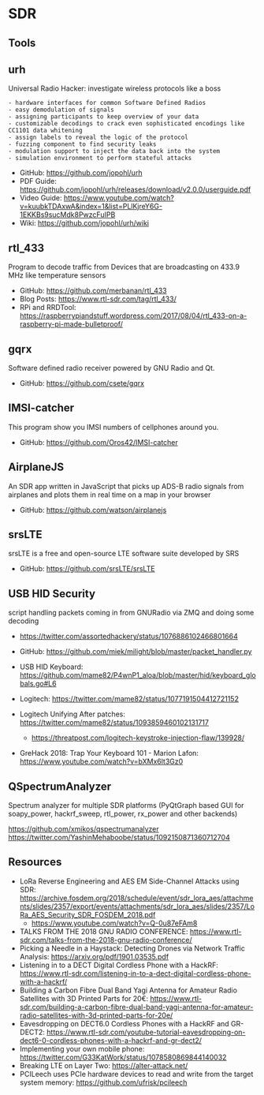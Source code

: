# SDR

## Tools

## urh
Universal Radio Hacker: investigate wireless protocols like a boss

```
- hardware interfaces for common Software Defined Radios
- easy demodulation of signals
- assigning participants to keep overview of your data
- customizable decodings to crack even sophisticated encodings like CC1101 data whitening
- assign labels to reveal the logic of the protocol
- fuzzing component to find security leaks
- modulation support to inject the data back into the system
- simulation environment to perform stateful attacks
```

- GitHub: https://github.com/jopohl/urh
- PDF Guide: https://github.com/jopohl/urh/releases/download/v2.0.0/userguide.pdf
- Video Guide: https://www.youtube.com/watch?v=kuubkTDAxwA&index=1&list=PLlKjreY6G-1EKKBs9sucMdk8PwzcFuIPB
- Wiki: https://github.com/jopohl/urh/wiki

## rtl_433
Program to decode traffic from Devices that are broadcasting on 433.9 MHz like temperature sensors

- GitHub: https://github.com/merbanan/rtl_433
- Blog Posts: https://www.rtl-sdr.com/tag/rtl_433/
- RPi and RRDTool: https://raspberrypiandstuff.wordpress.com/2017/08/04/rtl_433-on-a-raspberry-pi-made-bulletproof/

## gqrx
Software defined radio receiver powered by GNU Radio and Qt.

- GitHub: https://github.com/csete/gqrx

## IMSI-catcher
This program show you IMSI numbers of cellphones around you.

- GitHub: https://github.com/Oros42/IMSI-catcher

## AirplaneJS
An SDR app written in JavaScript that picks up ADS-B radio signals from airplanes and plots them in real time on a map in your browser

- GitHub: https://github.com/watson/airplanejs

## srsLTE
srsLTE is a free and open-source LTE software suite developed by SRS

- GitHub: https://github.com/srsLTE/srsLTE

## USB HID Security
script handling packets coming in from GNURadio via ZMQ and doing some decoding
- https://twitter.com/assortedhackery/status/1076886102466801664


- GitHub: https://github.com/miek/milight/blob/master/packet_handler.py


- USB HID Keyboard: https://github.com/mame82/P4wnP1_aloa/blob/master/hid/keyboard_globals.go#L6
- Logitech: https://twitter.com/mame82/status/1077191504412721152
- Logitech Unifying After patches: https://twitter.com/mame82/status/1093859460102131717
  - https://threatpost.com/logitech-keystroke-injection-flaw/139928/
- GreHack 2018: Trap Your Keyboard 101 - Marion Lafon: https://www.youtube.com/watch?v=bXMx6lt3Gz0

## QSpectrumAnalyzer
Spectrum analyzer for multiple SDR platforms (PyQtGraph based GUI for soapy_power, hackrf_sweep, rtl_power, rx_power and other backends)

https://github.com/xmikos/qspectrumanalyzer
https://twitter.com/YashinMehaboobe/status/1092150871360712704

## Resources
- LoRa Reverse Engineering and AES EM Side-Channel Attacks using SDR: https://archive.fosdem.org/2018/schedule/event/sdr_lora_aes/attachments/slides/2357/export/events/attachments/sdr_lora_aes/slides/2357/LoRa_AES_Security_SDR_FOSDEM_2018.pdf
  - https://www.youtube.com/watch?v=Q-0u87eFAm8
- TALKS FROM THE 2018 GNU RADIO CONFERENCE: https://www.rtl-sdr.com/talks-from-the-2018-gnu-radio-conference/
- Picking a Needle in a Haystack: Detecting Drones via Network Traffic Analysis: https://arxiv.org/pdf/1901.03535.pdf
- Listening in to a DECT Digital Cordless Phone with a HackRF: https://www.rtl-sdr.com/listening-in-to-a-dect-digital-cordless-phone-with-a-hackrf/
- Building a Carbon Fibre Dual Band Yagi Antenna for Amateur Radio Satellites with 3D Printed Parts for 20€: https://www.rtl-sdr.com/building-a-carbon-fibre-dual-band-yagi-antenna-for-amateur-radio-satellites-with-3d-printed-parts-for-20e/
- Eavesdropping on DECT6.0 Cordless Phones with a HackRF and GR-DECT2: https://www.rtl-sdr.com/youtube-tutorial-eavesdropping-on-dect6-0-cordless-phones-with-a-hackrf-and-gr-dect2/
- Implementing your own mobile phone: https://twitter.com/G33KatWork/status/1078580869844140032
- Breaking LTE on Layer Two: https://alter-attack.net/
- PCILeech uses PCIe hardware devices to read and write from the target system memory: https://github.com/ufrisk/pcileech
